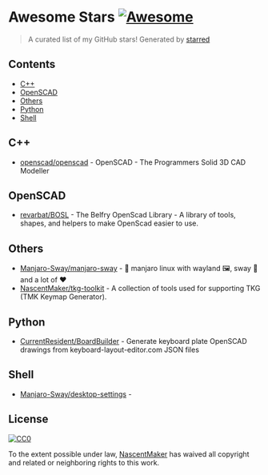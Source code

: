 # Awesome Stars [![Awesome](https://cdn.rawgit.com/sindresorhus/awesome/d7305f38d29fed78fa85652e3a63e154dd8e8829/media/badge.svg)](https://github.com/sindresorhus/awesome)

> A curated list of my GitHub stars!  Generated by [starred](https://github.com/maguowei/starred)


## Contents

  - [C++](#c++)
  - [OpenSCAD](#openscad)
  - [Others](#others)
  - [Python](#python)
  - [Shell](#shell)

## C++ 

- [openscad/openscad](https://github.com/openscad/openscad) - OpenSCAD - The Programmers Solid 3D CAD Modeller

## OpenSCAD 

- [revarbat/BOSL](https://github.com/revarbat/BOSL) - The Belfry OpenScad Library - A library of tools, shapes, and helpers to make OpenScad easier to use.

## Others 

- [Manjaro-Sway/manjaro-sway](https://github.com/Manjaro-Sway/manjaro-sway) - 🚧 manjaro linux with wayland 🖼, sway 🌴 and a lot of ♥
- [NascentMaker/tkg-toolkit](https://github.com/NascentMaker/tkg-toolkit) - A collection of tools used for supporting TKG (TMK Keymap Generator).

## Python 

- [CurrentResident/BoardBuilder](https://github.com/CurrentResident/BoardBuilder) - Generate keyboard plate OpenSCAD drawings from keyboard-layout-editor.com JSON files

## Shell 

- [Manjaro-Sway/desktop-settings](https://github.com/Manjaro-Sway/desktop-settings) - 


## License

[![CC0](http://mirrors.creativecommons.org/presskit/buttons/88x31/svg/cc-zero.svg)](https://creativecommons.org/publicdomain/zero/1.0/)

To the extent possible under law, [NascentMaker](https://github.com/NascentMaker) has waived all copyright and related or neighboring rights to this work.

